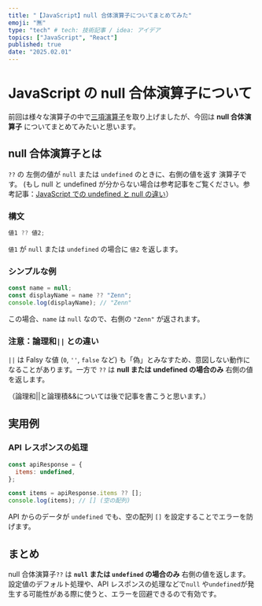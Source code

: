 ```yaml
---
title: "【JavaScript】null 合体演算子についてまとめてみた"
emoji: "🈚️"
type: "tech" # tech: 技術記事 / idea: アイデア
topics: ["JavaScript", "React"]
published: true
date: "2025.02.01"
---
```


# JavaScript の null 合体演算子について

前回は様々な演算子の中で[三項演算子](https://zenn.dev/hayatech/articles/js-ternary-operator)を取り上げましたが、今回は **null 合体演算子** についてまとめてみたいと思います。

## null 合体演算子とは

`??` の 左側の値が `null` または `undefined` のときに、右側の値を返す 演算子です。
(もし null と undefined が分からない場合は参考記事をご覧ください。参考記事：[JavaScript での undefined と null の違い](https://zenn.dev/fujee/articles/a3eec3709fe7ac)）

### 構文

```javascript
値1 ?? 値2;
```

`値1` が `null` または `undefined` の場合に `値2` を返します。

### シンプルな例

```javascript
const name = null;
const displayName = name ?? "Zenn";
console.log(displayName); // "Zenn"
```

この場合、`name` は `null` なので、右側の `"Zenn"` が返されます。

### 注意：論理和`||` との違い

`||` は Falsy な値 (`0`, `''`, `false` など) も「偽」とみなすため、意図しない動作になることがあります。一方で `??` は **null または undefined の場合のみ** 右側の値を返します。

（論理和||と論理積&&については後で記事を書こうと思います。）

## 実用例

### API レスポンスの処理

```javascript
const apiResponse = {
  items: undefined,
};

const items = apiResponse.items ?? [];
console.log(items); // [] (空の配列)
```

API からのデータが `undefined` でも、空の配列 `[]` を設定することでエラーを防げます。

## まとめ

null 合体演算子`??` は **`null` または `undefined` の場合のみ** 右側の値を返します。
設定値のデフォルト処理や、API レスポンスの処理などで`null` や`undefined`が発生する可能性がある際に使うと、エラーを回避できるので有効です。
